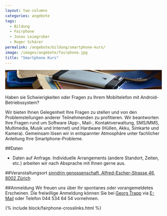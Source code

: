 ```yaml
---
layout: two-columns
categories: angebote
tags:
  - Bildung
  - Fairphone
  - Jonas Leimgruber
  - Roger Schärer
permalink: /angebote/bildung/smartphone-kurs/
image: /images/angebote/fairphone.jpg
title: "Smartphone Kurs"
---
```

<div class="angebot-top-wide"><img title="Smartphone Kurs" src="/images/angebote/fairphone_sub.jpg"></div>

Haben sie Schwierigkeiten oder Fragen zu Ihrem Mobiltelefon mit Android-Betriebssystem?

Wir bieten Ihnen Gelegenheit Ihre Fragen zu stellen und von den Problemstellungen anderer Teilnehmenden zu profitieren. Wir beantworten Ihre Fragen rund um Software (App-, Mail-, Kontaktverwaltung, SMS/MMS, Multimedia, Musik und Internet) und Hardware (Hüllen, Akku, Simkarte und Kamera). Gemeinsam lösen wir in entspannter Atmosphäre unter fachlicher Anleitung Ihre Smartphone-Probleme.

##Daten
<!--* 3. Dezember 2014, Eintreffen ab 16.00 Uhr, Dauer je nach Bedarf bis spätestens 19.00 Uhr. Eintritt frei (Kollekte).-->
* Daten auf Anfrage. Individuelle Arrangements (andere Standort, Zeiten, etc.) arbeiten wir nach Absprache mit Ihnen gerne aus.

##Veranstaltungsort
[sinndrin genossenschaft, Alfred-Escher-Strasse 46, 8002 Zürich](https://www.google.ch/maps/preview?q=sinndrin+genossenschaft&hl=de&sll=47.377455,8.536715&sspn=0.174132,0.346756&hq=sinndrin+genossenschaft&t=m&z=12&iwloc=A&source=newuser-ws)

##Anmeldung
Wir freuen uns über Ihr spontanes oder vorangemeldetes Erscheinen. Die freiwillige Anmeldung können Sie bei [Georg Trapp](/ueber-uns/team/georg-trapp/) via [E-Mail](mailto:georg.trapp@sinndrin.ch) oder Telefon 044 534 64 54 vornehmen.

{% include block/fairphone-crosslinks.html %}